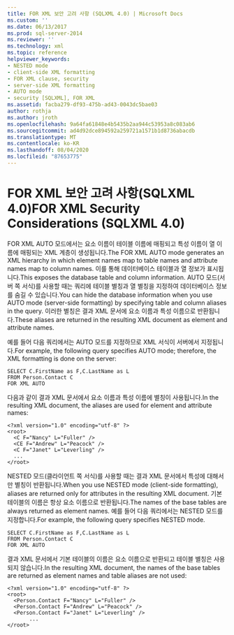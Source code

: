 ```yaml
---
title: FOR XML 보안 고려 사항 (SQLXML 4.0) | Microsoft Docs
ms.custom: ''
ms.date: 06/13/2017
ms.prod: sql-server-2014
ms.reviewer: ''
ms.technology: xml
ms.topic: reference
helpviewer_keywords:
- NESTED mode
- client-side XML formatting
- FOR XML clause, security
- server-side XML formatting
- AUTO mode
- security [SQLXML], FOR XML
ms.assetid: facba279-df93-475b-ad43-0043dc5bae03
author: rothja
ms.author: jroth
ms.openlocfilehash: 9a64fa61848e4b5435b2aa944c53953a8c083ab6
ms.sourcegitcommit: ad4d92dce894592a259721a1571b1d8736abacdb
ms.translationtype: MT
ms.contentlocale: ko-KR
ms.lasthandoff: 08/04/2020
ms.locfileid: "87653775"
---
```

# <a name="for-xml-security-considerations-sqlxml-40"></a><span data-ttu-id="58539-102">FOR XML 보안 고려 사항(SQLXML 4.0)</span><span class="sxs-lookup"><span data-stu-id="58539-102">FOR XML Security Considerations (SQLXML 4.0)</span></span>
  <span data-ttu-id="58539-103">FOR XML AUTO 모드에서는 요소 이름이 테이블 이름에 매핑되고 특성 이름이 열 이름에 매핑되는 XML 계층이 생성됩니다.</span><span class="sxs-lookup"><span data-stu-id="58539-103">The FOR XML AUTO mode generates an XML hierarchy in which element names map to table names and attribute names map to column names.</span></span> <span data-ttu-id="58539-104">이를 통해 데이터베이스 테이블과 열 정보가 표시됩니다.</span><span class="sxs-lookup"><span data-stu-id="58539-104">This exposes the database table and column information.</span></span> <span data-ttu-id="58539-105">AUTO 모드(서버 쪽 서식)를 사용할 때는 쿼리에 테이블 별칭과 열 별칭을 지정하여 데이터베이스 정보를 숨길 수 있습니다.</span><span class="sxs-lookup"><span data-stu-id="58539-105">You can hide the database information when you use AUTO mode (server-side formatting) by specifying table and column aliases in the query.</span></span> <span data-ttu-id="58539-106">이러한 별칭은 결과 XML 문서에 요소 이름과 특성 이름으로 반환됩니다.</span><span class="sxs-lookup"><span data-stu-id="58539-106">These aliases are returned in the resulting XML document as element and attribute names.</span></span>  
  
 <span data-ttu-id="58539-107">예를 들어 다음 쿼리에서는 AUTO 모드를 지정하므로 XML 서식이 서버에서 지정됩니다.</span><span class="sxs-lookup"><span data-stu-id="58539-107">For example, the following query specifies AUTO mode; therefore, the XML formatting is done on the server:</span></span>  
  
```  
SELECT C.FirstName as F,C.LastName as L   
FROM Person.Contact C   
FOR XML AUTO  
```  
  
 <span data-ttu-id="58539-108">다음과 같이 결과 XML 문서에서 요소 이름과 특성 이름에 별칭이 사용됩니다.</span><span class="sxs-lookup"><span data-stu-id="58539-108">In the resulting XML document, the aliases are used for element and attribute names:</span></span>  
  
```  
<?xml version="1.0" encoding="utf-8" ?>   
<root>  
  <C F="Nancy" L="Fuller" />   
  <CE F="Andrew" L="Peacock" />   
  <C F="Janet" L="Leverling" />   
  ...  
</root>  
```  
  
 <span data-ttu-id="58539-109">NESTED 모드(클라이언트 쪽 서식)를 사용할 때는 결과 XML 문서에서 특성에 대해서만 별칭이 반환됩니다.</span><span class="sxs-lookup"><span data-stu-id="58539-109">When you use NESTED mode (client-side formatting), aliases are returned only for attributes in the resulting XML document.</span></span> <span data-ttu-id="58539-110">기본 테이블의 이름은 항상 요소 이름으로 반환됩니다.</span><span class="sxs-lookup"><span data-stu-id="58539-110">The names of the base tables are always returned as element names.</span></span> <span data-ttu-id="58539-111">예를 들어 다음 쿼리에서는 NESTED 모드를 지정합니다.</span><span class="sxs-lookup"><span data-stu-id="58539-111">For example, the following query specifies NESTED mode.</span></span>  
  
```  
SELECT C.FirstName as F,C.LastName as L   
FROM Person.Contact C   
FOR XML AUTO  
```  
  
 <span data-ttu-id="58539-112">결과 XML 문서에서 기본 테이블의 이름은 요소 이름으로 반환되고 테이블 별칭은 사용되지 않습니다.</span><span class="sxs-lookup"><span data-stu-id="58539-112">In the resulting XML document, the names of the base tables are returned as element names and table aliases are not used:</span></span>  
  
```  
<?xml version="1.0" encoding="utf-8" ?>   
<root>  
  <Person.Contact F="Nancy" L="Fuller" />   
  <Person.Contact F="Andrew" L="Peacock" />   
  <Person.Contact F="Janet" L="Leverling" />   
       ...  
</root>  
```  
  
  
